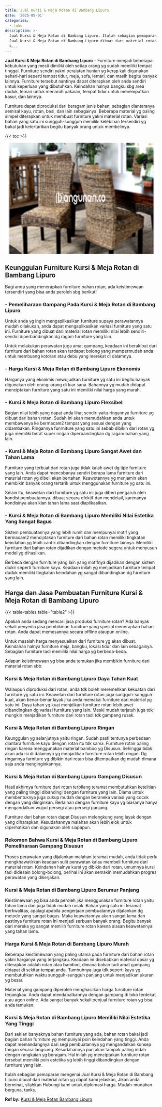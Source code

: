```yaml
---
title: Jual Kursi & Meja Rotan di Bambang Lipuro
date: '2025-05-01'
categories:
  - toko
description: >-
  Jual Kursi & Meja Rotan di Bambang Lipuro. Itulah sebagian pemaparan mengenai
  Jual Kursi & Meja Rotan di Bambang Lipuro dibuat dari material rotan yg dapat
  k...
---
```


**Jual Kursi & Meja Rotan di Bambang Lipuro** – Furniture menjadi beberapa kebutuhan yang mesti dimiliki oleh setiap orang yg sudah memiliki tempat tinggal. Furniture sendiri yakni peralatan hunian yg kerap kali digunakan sehari-hari seperti tempat tidur, meja, sofa, lemari, dan masih begitu banyak lainnya. Furniture tersebut nantinya dapat diterapkan oleh anda sendiri untuk keperluan yang dibutuhkan. Keindahan halnya bangku sbg area duduk, lemari untuk menaruh pakaian, tempat tidur untuk menempatkan kasur, dan lainnya.

Furniture dapat diproduksi dari beragam jenis bahan, sebagian diantaranya semisal kayu, rotan, besi, dan lain sebagainya. Beberapa material yg paling simpel diterapkan untuk membuat furniture yakni material rotan. Variasi bahan yang satu ini sungguh-sungguh memiliki kelebihan tersendiri yg bakal jadi ketertarikan begitu banyak orang untuk membelinya.

{{< toc >}}

![Jual Kursi & Meja Rotan di Bambang Lipuro](/images/kursi-meja-rotan-murah01.png)

## Keunggulan Furniture Kursi & Meja Rotan di Bambang Lipuro

Bagi anda yang menerapkan furniture bahan rotan, ada keistimewaan tersendiri yang bisa anda peroleh sbg berikut!

### \- Pemeliharaan Gampang Pada Kursi & Meja Rotan di Bambang Lipuro

Untuk anda yg ingin mengaplikasikan furniture supaya perawatannya mudah dilakukan, anda dapat mengaplikasikan variasi furniture yang satu ini. Furniture yang dibuat dari material rotan memiliki nilai lebih sendiri-sendiri diperbandingkan dg ragam furniture yang lain.

Untuk melakukan perawatan juga amat gampang, keadaan ini berakibat dari furniture dari bahan rotan akan terdapat bolong yang mempermudah anda untuk membuang kotoran atau debu yang merekat di dalamnya.

### \- Harga Kursi & Meja Rotan di Bambang Lipuro Ekonomis

Harganya yang ekonimis mewujudkan furniture yg satu ini begitu banyak digunakan oleh orang-orang di luar sana. Bahannya yg mudah didapat menciptakan furniture yang satu ini memiliki nilai harga yang murah.

### \- Kursi & Meja Rotan di Bambang Lipuro Flexsibel

Bagian nilai lebih yang dapat anda lihat sendiri yaitu ringannya furniture yg dibuat dari bahan rotan. Sudah ini akan memudahkan anda untuk membawanya ke bermacam2 tempat yang sesuai dengan yang didambakan. Ringannya funrniture yang satu ini sebab dibikin dari rotan yg juga memiliki berat super ringan diperbandingkan dg ragam bahan yang lain.

### \- Kursi & Meja Rotan di Bambang Lipuro Sangat Awet dan Tahan Lama

Furniture yang terbuat dari rotan juga tidak kalah awet dg tipe furniture yang lain. Anda dapat mencobanya sendiri berapa lama furniture dari material rotan yg dibeli akan bertahan. Keawetannya yg menjamin akan membikin banyak orang tertarik untuk menggunakan furniture yg satu ini.

Selain itu, keawetan dari furniture yg satu ini juga diberi pengaruh oleh kondisi pembuatannya. dibuat secara efektif dan mendetail, karenanya kondisinya akan kian tahan lama saat diaplikasikan.

### \- Kursi & Meja Rotan di Bambang Lipuro Memiliki Nilai Estetika Yang Sangat Bagus

Sistem pembuatannya yang lebih rumit dan mempunyai motif yang bermacam2 menciptakan furniture dari bahan rotan memiliki tingkatan keindahan yg lebih cantik dibandingkan dengan furniture lainnya. Memiliki furniture dari bahan rotan dijadikan dengan metode segera untuk menyusun model yg dihasilkan.

Berbeda dengan furniture yang lain yang motifnya dijadikan dengan sistem diukir seperti furniture kayu. Keadaan inilah yg menjadikan furniture tempat duduk memiliki tingkatan keindahan yg sangat dibandingkan dg furniture yang lain.

## Harga dan Jasa Pembuatan Furniture Kursi & Meja Rotan di Bambang Lipuro

{{< table-tables table="table2" >}}

Apakah anda sedang mencari jasa produksi furniture rotan? Ada banyak sekali penyedia jasa pembikinan furniture yang spesial menerapkan bahan rotan. Anda dapat memesannya secara offline ataupun online.

Untuk masalah harga menyesuaikan dari furniture yg akan dibuat. Keindahan halnya furniture meja, bangku, lokasi tidur dan lain sebagainya. Sebagian furniture tadi memiliki nilai harga yg berbeda-beda.

Adapun keistimewaan yg bisa anda temukan jika membikin furniture dari material rotan sbb:

### Kursi & Meja Rotan di Bambang Lipuro Daya Tahan Kuat

Walaupun diproduksi dari rotan, anda tdk boleh meremehkan kekuatan dari furniture yg satu ini. Keawetan dari furniture rotan juga sungguh-sungguh kuat, akan benar-benar layak jika anda memakai furniture dari material yg satu ini. Daya tahan yg kuat menjdikan furniture rotan lebih awet dibandingkan dg variasi furniture yang lain. Meski mudah terjatuh juga tdk mungkin menjadikan furniture dari rotan tadi tdk gampang rusak.

### Kursi & Meja Rotan di Bambang Lipuro Ringan

Keunggulan yg selanjutnya yaitu ringan. Sudah pasti tentunya perbedaan diantara furniture kayu dengan rotan itu tdk sama. Furniture rotan paling ringan karena menggunakan material bamboo yg Disusun. Sehingga tidak akan ada isi di dalamnya yg menjadikan furniture rotan lebih ringan. Dg ringannya furniture yg dibikin dari rotan bisa ditempatkan dg mudah dimana saja anda menginginkannya.

### Kursi & Meja Rotan di Bambang Lipuro Gampang Disusun

Hasil akhirnya furniture dari rotan terbilang teramat membutuhkan ketelitian yang paling tinggi dibandingi dengan furniture yang lain. Diama untuk membentuknya juga cukup mudah dengan beraneka variasi yang cocok dengan yang diinginkan. Berlainan dengan furniture kayu yg biasanya hanya mengandalkan wujud persegi atau persegi panjang.

Furniture dari bahan rotan dapat Disusun melengkung yang layak dengan yang diharapkan. Kesudahannya malahan akan lebih elok untuk diperhatikan dan digunakan oleh siapapun.

### Rekomen Bahwa Kursi & Meja Rotan di Bambang Lipuro Pemeliharaan Gampang Disusun

Proses perawatan yang dijalankan malahan teramat mudah, anda tidak perlu mengkhawatirkan keadaan sulit perawatan kalau membeli furniture dari material rotan. Keindahan halnya kursi yg dibikin dari rotan, umumnya kursi tadi didesain bolong-bolong, perihal ini akan semakin memudahkan progres perawatan yang dikerjakan.

### Kursi & Meja Rotan di Bambang Lipuro Berumur Panjang

Keistimewaan yg bisa anda peroleh jika menggunakan furniture rotan yaitu tahan lama dan juga tidak mudah rusak. Bahan yang satu ini teramat berkwalitas, apalagi apabila pengerjaan pembuatannya dijalankan dg metode yang sangat bagus. Maka keawetannya akan sangat lama dan pastinya furniture rotan ini menjadi serbuan banyak orang. Begitu banyak dari mereka yg sangat memilih furniture rotan karena alasan keawetannya yang tahan lama.

### Harga Kursi & Meja Rotan di Bambang Lipuro Murah

Beberapa keistimewaan yang paling utama pada furniture dari bahan rotan yakni harganya yang terjangkau. Keadaan ini disebabkan material dasar yg diterapkan adalah rotan atau bamboo, dimana bahan tadi amat gampang didapat di sekitar tempat anda. Tumbuhnya juga tdk seperti kayu yg membutuhkan waktu sungguh-sungguh panjang untuk menjadikan ukuran yg besar.

Material yang gampang diperoleh menghasilkan harga furniture rotan terjangkau. Anda dapat mendapatkannya dengan gampang di toko terdekat atau agen online. Ada sangat banyak sekali penjual furniture rotan yg bisa anda temukan.

### Kursi & Meja Rotan di Bambang Lipuro Memiliki Nilai Estetika Yang Tinggi

Dari sekian banyaknya bahan furniture yang ada, bahan rotan bakal jadi bagian bahan furniture yg mempunyai poin keindahan yang tinggi. Anda dapat memandangnya dari segi pembuatannya yg mengandalkan konsep tangan secara langsung. Kesudahannya pun akan tampak paling indah dengan rangkaian yg beragam. Hal inilah yg menciptakan furniture rotan tersebut memiliki poin estetika yg lebih tinggi dibandingkan dengan furniture yang lain.

Itulah sebagian pemaparan mengenai Jual Kursi & Meja Rotan di Bambang Lipuro dibuat dari material rotan yg dapat kami jelaskan, Jikan anda berminat, silahkan Hubungi kami untuk diplomasi harga. Mudah-mudahan berguna, tanks.

**Ref by:** [Kursi & Meja Rotan Bambang Lipuro](https://id.wikipedia.org/wiki/Kursi)
